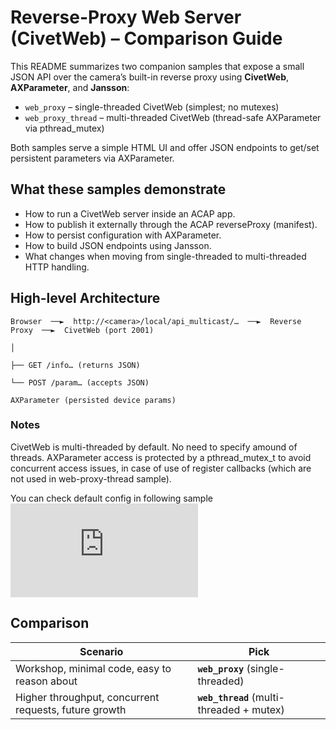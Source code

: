 # Reverse-Proxy Web Server (CivetWeb) – Comparison Guide

This README summarizes two companion samples that expose a small JSON API over the camera’s built-in reverse proxy using **CivetWeb**, **AXParameter**, and **Jansson**:

- `web_proxy` – single-threaded CivetWeb (simplest; no mutexes)
- `web_proxy_thread` – multi-threaded CivetWeb (thread-safe AXParameter via pthread_mutex)

Both samples serve a simple HTML UI and offer JSON endpoints to get/set persistent parameters via AXParameter.

## What these samples demonstrate

- How to run a CivetWeb server inside an ACAP app.
- How to publish it externally through the ACAP reverseProxy (manifest).
- How to persist configuration with AXParameter.
- How to build JSON endpoints using Jansson.
- What changes when moving from single-threaded to multi-threaded HTTP handling.

## High-level Architecture
```
Browser  ──►  http://<camera>/local/api_multicast/…  ──►  Reverse Proxy  ──►  CivetWeb (port 2001)
                                                                       │
                                                                       ├── GET /info… (returns JSON)
                                                                       └── POST /param… (accepts JSON)
                                                                AXParameter (persisted device params)
```

### Notes

CivetWeb is multi-threaded by default. No need to specify amound of threads.
AXParameter access is protected by a pthread_mutex_t to avoid concurrent access issues, in case of use of register callbacks (which are not used in web-proxy-thread sample).

You can check default config in following sample ![web-server from acap-native-sdk-sample](https://github.com/AxisCommunications/acap-native-sdk-examples/blob/3973f5da55e7e52f188bddeff4eaa1698beb651c/web-server/app/web_server_rev_proxy.c#L52)

## Comparison

| Scenario                                              | Pick                                                       |
| ----------------------------------------------------- | ---------------------------------------------------------- |
| Workshop, minimal code, easy to reason about          | **`web_proxy`** (single-threaded)               |
| Higher throughput, concurrent requests, future growth | **`web_thread`** (multi-threaded + mutex) |
